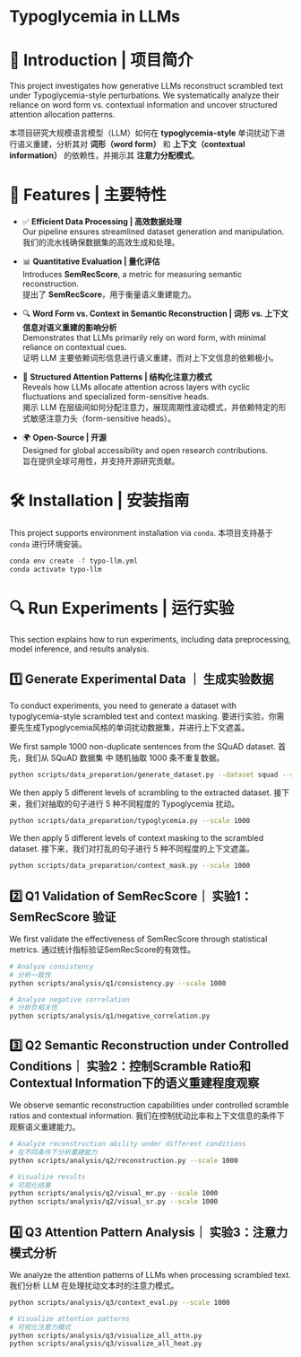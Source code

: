 # Typoglycemia in LLMs

# 📖  Introduction | 项目简介

This project investigates how generative LLMs reconstruct scrambled text under Typoglycemia-style perturbations. We systematically analyze their reliance on word form vs. contextual information and uncover structured attention allocation patterns.

本项目研究大规模语言模型（LLM）如何在 **typoglycemia-style** 单词扰动下进行语义重建，分析其对 **词形（word form）** 和 **上下文（contextual information）** 的依赖性，并揭示其 **注意力分配模式**。



# 🚀 Features | 主要特性

- ✅ **Efficient Data Processing | 高效数据处理**  
  Our pipeline ensures streamlined dataset generation and manipulation.  
  我们的流水线确保数据集的高效生成和处理。

- 📊 **Quantitative Evaluation | 量化评估**  
  Introduces **SemRecScore**, a metric for measuring semantic reconstruction.  
  提出了 **SemRecScore**，用于衡量语义重建能力。

- 🔍 **Word Form vs. Context in Semantic Reconstruction | 词形 vs. 上下文信息对语义重建的影响分析**  
  Demonstrates that LLMs primarily rely on word form, with minimal reliance on contextual cues.  
  证明 LLM 主要依赖词形信息进行语义重建，而对上下文信息的依赖极小。

- 🎯 **Structured Attention Patterns | 结构化注意力模式**  
  Reveals how LLMs allocate attention across layers with cyclic fluctuations and specialized form-sensitive heads.  
  揭示 LLM 在层级间如何分配注意力，展现周期性波动模式，并依赖特定的形式敏感注意力头（form-sensitive heads）。

- 🌍 **Open-Source | 开源**  
  Designed for global accessibility and open research contributions.  
  旨在提供全球可用性，并支持开源研究贡献。



# 🛠 Installation | 安装指南 

This project supports environment installation via `conda`.
本项目支持基于 `conda` 进行环境安装。

```bash
conda env create -f typo-llm.yml
conda activate typo-llm
```

# 🔍 Run Experiments | 运行实验

This section explains how to run experiments, including data preprocessing, model inference, and results analysis.



## 1️⃣ Generate Experimental Data ｜ 生成实验数据
To conduct experiments, you need to generate a dataset with typoglycemia-style scrambled text and context masking.
要进行实验，你需要先生成Typoglycemia风格的单词扰动数据集，并进行上下文遮盖。

We first sample 1000 non-duplicate sentences from the SQuAD dataset.
首先，我们从 SQuAD 数据集 中 随机抽取 1000 条不重复数据。

```bash
python scripts/data_preparation/generate_dataset.py --dataset squad --sample_num 1000
```

We then apply 5 different levels of scrambling to the extracted dataset.
接下来，我们对抽取的句子进行 5 种不同程度的 Typoglycemia 扰动。

```bash
python scripts/data_preparation/typoglycemia.py --scale 1000
```

We then apply 5 different levels of context masking to the scrambled dataset.
接下来，我们对打乱的句子进行 5 种不同程度的上下文遮盖。

```bash
python scripts/data_preparation/context_mask.py --scale 1000
```


## 2️⃣ Q1 Validation of SemRecScore｜ 实验1：SemRecScore 验证

We first validate the effectiveness of SemRecScore through statistical metrics.
通过统计指标验证SemRecScore的有效性。

```bash
# Analyze consistency
# 分析一致性
python scripts/analysis/q1/consistency.py --scale 1000

# Analyze negative correlation
# 分析负相关性
python scripts/analysis/q1/negative_correlation.py
```

## 3️⃣ Q2 Semantic Reconstruction under Controlled Conditions｜ 实验2：控制Scramble Ratio和Contextual Information下的语义重建程度观察

We observe semantic reconstruction capabilities under controlled scramble ratios and contextual information.
我们在控制扰动比率和上下文信息的条件下观察语义重建能力。

```bash
# Analyze reconstruction ability under different conditions
# 在不同条件下分析重建能力
python scripts/analysis/q2/reconstruction.py --scale 1000

# Visualize results
# 可视化结果
python scripts/analysis/q2/visual_mr.py --scale 1000
python scripts/analysis/q2/visual_sr.py --scale 1000
```


## 4️⃣ Q3 Attention Pattern Analysis｜ 实验3：注意力模式分析

We analyze the attention patterns of LLMs when processing scrambled text.
我们分析 LLM 在处理扰动文本时的注意力模式。

```bash
python scripts/analysis/q3/context_eval.py --scale 1000

# Visualize attention patterns
# 可视化注意力模式
python scripts/analysis/q3/visualize_all_attn.py
python scripts/analysis/q3/visualize_all_heat.py
```



